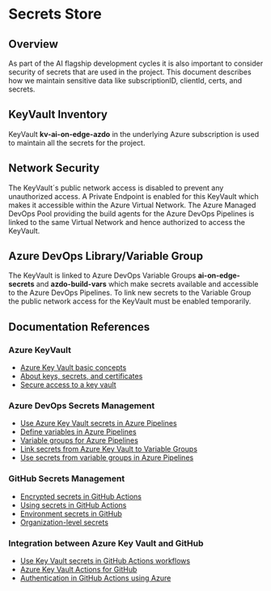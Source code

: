 # Secrets Store

## Overview

As part of the AI flagship development cycles it is also important to consider security of secrets that are used in the project. This document describes how we maintain sensitive data like subscriptionID, clientId, certs, and secrets.

## KeyVault Inventory

KeyVault **kv-ai-on-edge-azdo** in the underlying Azure subscription is used to maintain all the secrets for the project.

## Network Security

The KeyVault´s public network access is disabled to prevent any unauthorized access. A Private Endpoint is enabled for this KeyVault which makes it accessible within the Azure Virtual Network. The Azure Managed DevOps Pool providing the build agents for the Azure DevOps Pipelines is linked to the same Virtual Network and hence authorized to access the KeyVault.

## Azure DevOps Library/Variable Group

The KeyVault is linked to Azure DevOps Variable Groups **ai-on-edge-secrets** and **azdo-build-vars** which make secrets available and accessible to the Azure DevOps Pipelines. To link new secrets to the Variable Group the public network access for the KeyVault must be enabled temporarily.

## Documentation References

### Azure KeyVault

- [Azure Key Vault basic concepts](https://learn.microsoft.com/azure/key-vault/general/basic-concepts)
- [About keys, secrets, and certificates](https://learn.microsoft.com/azure/key-vault/general/about-keys-secrets-certificates)
- [Secure access to a key vault](https://learn.microsoft.com/azure/key-vault/general/secure-your-key-vault)

### Azure DevOps Secrets Management

- [Use Azure Key Vault secrets in Azure Pipelines](https://learn.microsoft.com/azure/devops/pipelines/release/azure-key-vault?view=azure-devops)
- [Define variables in Azure Pipelines](https://learn.microsoft.com/azure/devops/pipelines/process/variables?view=azure-devops&tabs=yaml%2Cbatch)
- [Variable groups for Azure Pipelines](https://learn.microsoft.com/azure/devops/pipelines/library/variable-groups?view=azure-devops&tabs=yaml)
- [Link secrets from Azure Key Vault to Variable Groups](https://learn.microsoft.com/azure/devops/pipelines/library/variable-groups?view=azure-devops&tabs=yaml#link-secrets-from-an-azure-key-vault)
- [Use secrets from variable groups in Azure Pipelines](https://learn.microsoft.com/azure/devops/pipelines/library/variable-groups?view=azure-devops&tabs=yaml#use-a-variable-group)

### GitHub Secrets Management

- [Encrypted secrets in GitHub Actions](https://docs.github.com/actions/security-guides/encrypted-secrets)
- [Using secrets in GitHub Actions](https://docs.github.com/actions/security-guides/using-secrets-in-github-actions)
- [Environment secrets in GitHub](https://docs.github.com/actions/deployment/targeting-different-environments/using-environments-for-deployment#environment-secrets)
- [Organization-level secrets](https://docs.github.com/actions/security-guides/encrypted-secrets#creating-encrypted-secrets-for-an-organization)

### Integration between Azure Key Vault and GitHub

- [Use Key Vault secrets in GitHub Actions workflows](https://learn.microsoft.com/azure/developer/github/github-key-vault)
- [Azure Key Vault Actions for GitHub](https://github.com/marketplace/actions/azure-key-vault-get-secrets)
- [Authentication in GitHub Actions using Azure](https://learn.microsoft.com/azure/developer/github/connect-from-azure?tabs=azure-portal%2Clinux#use-the-azure-login-action-with-a-service-principal-secret)
